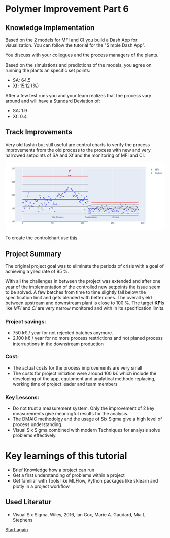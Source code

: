 # Polymer Improvement Part 6

## Knowledge Implementation

Based on the 2 models for MFI and CI you build a Dash App for visualization. You can follow the tutorial for the "Simple Dash App".


You discuss with your collegues and the process managers of the plants. 

Based on the simulations and predictions of the models, you agree on running the plants an specific set points:

- SA: 64.5
- Xf: 15.12 (%)

After a few test runs you and your team realizes that the process vary around and will have a Standard Deviation of:

- SA: 1.9
- Xf: 0.4


## Track Improvements

Very old fashin but still useful are control charts to verify the process improvements from the old process to the process with new and very narrowed setpoints of SA and Xf and the monitoring of MFI and CI.


![Controlchart](./schema/Controlchart.jpg)

To create the controlchart use [this](./source/apply_controlcharts.py)

## Project Summary

The original project goal was to eliminate the periods of crisis with a goal of achieving a yiled rate of 95 %. 

With all the challenges in between the project was extended and after one year of the implementation of the controlled new setpoints the issue seem to be solved. A few batches from time to time slightly fall below the specification limit and gets blended with better ones. The overall yield between upstream and downstream plant is close to 100 %.
The target **KPI**s like *MFI* and *CI* are very narrow monitored and with in its specification limits.

### Project savings: 
- 750 k€ / year for not rejected batches anymore.
- 2.100 k€ / year for no more process restrictions and not planed process interruptions in the downstream production

### Cost: 
- The actual costs for the process improvements are very small
- The costs for project initiation were around 100 k€ which include the developing of the app, equipment and analytical methode replacing, working time of project leader and team members


### Key Lessons: 
- Do not trust a measurement system. Only the improvement of 2 key measurements give meaningful results for the analysis.
- The DMAIC methodolgy and the usage of Six Sigma give a high level of process understanding.
- Visual Six Sigma combined with modern Techniques for analysis solve problems effectively.


# Key learnings of this tutorial
- Brief Knowledge how a project can run
- Get a first understanding of problems within a project
- Get familiar with Tools like MLFlow, Python packages like sklearn and plotly in a project workflow


## Used Literatur
- Visual Six Sigma, Wiley, 2016, Ian Cox, Marie A. Gaudard, Mia L. Stephens


[Start again](./README.md)
